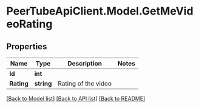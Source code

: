 # PeerTubeApiClient.Model.GetMeVideoRating

## Properties

Name | Type | Description | Notes
------------ | ------------- | ------------- | -------------
**Id** | **int** |  | 
**Rating** | **string** | Rating of the video | 

[[Back to Model list]](../README.md#documentation-for-models) [[Back to API list]](../README.md#documentation-for-api-endpoints) [[Back to README]](../README.md)

